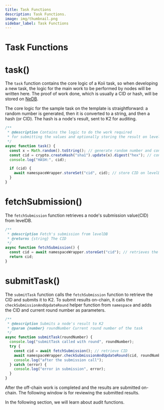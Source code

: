 ```yaml
---
title: Task Functions
description: Task Functions.
image: img/thumbnail.png
sidebar_label: Task Functions
---
```


# Task Functions

# task()

The `task` function contains the core logic of a Koii task, so when developing a new task, the logic for the main work to be performed by nodes will be written here. The proof of work done, which is usually a CID or hash, will be stored on [NeDB](/develop/write-a-koii-task/task-development-kit-tdk/using-the-task-namespace/nedb).

The core logic for the sample task on the template is straightforward: a random number is generated, then it is converted to a string, and then a hash (or CID). The hash is a node's result, sent to K2 for auditing.

```javascript
/**
 * @description Contains the logic to do the work required
 * for submitting the values and optionally storing the result on levelDB
 */
async function task() {
  const x = Math.random().toString(); // generate random number and convert to string
  const cid = crypto.createHash("sha1").update(x).digest("hex"); // convert to CID
  console.log("HASH:", cid);

  if (cid) {
    await namespaceWrapper.storeSet("cid", cid); // store CID on levelDB
  }
}
```

# fetchSubmission()

The `fetchSubmission` function retrieves a node's submission value(CID) from levelDB.

```javascript
/**
 * @description Fetch's submission from levelDB
 * @returns {string} The CID
 */
async function fetchSubmission() {
  const cid = await namespaceWrapper.storeGet("cid"); // retrieves the cid
  return cid;
}
```

# submitTask()

The `submitTask` function calls the `fetchSubmission` function to retrieve the CID and submits it to K2.
To submit results on-chain, it calls the `checkSubmissionAndUpdateRound` helper function from `namespace` and adds the CID and current round number as parameters.

```javascript
/**
 * @description Submits a node's result to K2
 * @param {number} roundNumber Current round number of the task
 */
async function submitTask(roundNumber) {
  console.log("submitTask called with round", roundNumber);
  try {
    const cid = await fetchSubmission(); // retrieve CID
    await namespaceWrapper.checkSubmissionAndUpdateRound(cid, roundNumber); // submit to K2
    console.log("after the submission call");
  } catch (error) {
    console.log("error in submission", error);
  }
}
```

After the off-chain work is completed and the results are submitted on-chain. The following window is for reviewing the submitted results.

In the following section, we will learn about audit functions.

